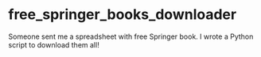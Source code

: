# free_springer_books_downloader
Someone sent me a spreadsheet with free Springer book. I wrote a Python script to download them all!
